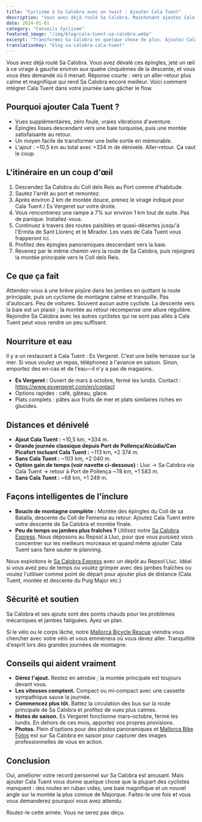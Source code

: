 ```yaml
---
title: "Cyclisme à Sa Calobra avec un twist : Ajouter Cala Tuent"
description: "Vous avez déjà roulé Sa Calobra. Maintenant ajoutez Cala Tuent pour des routes plus calmes, des vues époustouflantes et de vraies vibrations d'aventure. Voici comment l'intégrer à votre journée."
date: 2024-01-01
category: "Conseils Cyclisme"
featured_image: "/img/blog/cala-tuent-sa-calobra.webp"
excerpt: "Transformez Sa Calobra en quelque chose de plus. Ajoutez Cala Tuent pour des routes désertes, des baies turquoise et un nouvel angle sur la montée la plus connue de Majorque."
translationKey: "blog-sa-calobra-cala-tuent"
---
```


Vous avez déjà roulé Sa Calobra. Vous avez dévalé ces épingles, jeté un œil à ce virage à gauche environ aux quatre cinquièmes de la descente, et vous vous êtes demandé où il menait. Réponse courte : vers un aller-retour plus calme et magnifique qui rend Sa Calobra encore meilleur. Voici comment intégrer Cala Tuent dans votre journée sans gâcher le flow.

## Pourquoi ajouter Cala Tuent ?

- Vues supplémentaires, zéro foule, vraies vibrations d'aventure.
- Épingles lisses descendant vers une baie turquoise, puis une montée satisfaisante au retour.
- Un moyen facile de transformer une belle sortie en mémorable.
- L'ajout : ~10,5 km au total avec +334 m de dénivelé. Aller-retour. Ça vaut le coup.

## L'itinéraire en un coup d'œil

1. Descendez Sa Calobra du Coll dels Reis au Port comme d'habitude.
2. Sautez l'arrêt au port et remontez.
3. Après environ 2 km de montée douce, prenez le virage indiqué pour Cala Tuent / Es Vergeret sur votre droite.
4. Vous rencontrerez une rampe à 7% sur environ 1 km tout de suite. Pas de panique. Installez-vous.
5. Continuez à travers des routes paisibles et quasi-désertes jusqu'à l'Ermita de Sant Llorenç et le Mirador. Les vues de Cala Tuent vous frapperont ici.
6. Profitez des épingles panoramiques descendant vers la baie.
7. Revenez par le même chemin vers la route de Sa Calobra, puis rejoignez la montée principale vers le Coll dels Reis.

## Ce que ça fait

Attendez-vous à une brève piqûre dans les jambes en quittant la route principale, puis un cyclisme de montagne calme et tranquille. Pas d'autocars. Peu de voitures. Souvent aucun autre cycliste. La descente vers la baie est un plaisir ; la montée au retour récompense une allure régulière. Rejoindre Sa Calobra avec les autres cyclistes qui ne sont pas allés à Cala Tuent peut vous rendre un peu suffisant.

## Nourriture et eau

Il y a un restaurant à Cala Tuent : Es Vergeret. C'est une belle terrasse sur la mer. Si vous voulez un repas, téléphonez à l'avance en saison. Sinon, emportez des en-cas et de l'eau—il n'y a pas de magasins.

- **Es Vergeret :** Ouvert de mars à octobre, fermé les lundis. Contact : <a href="https://www.esvergeret.com/en/contact" target="_blank">https://www.esvergeret.com/en/contact</a>
- Options rapides : café, gâteau, glace.
- Plats complets : pâtes aux fruits de mer et plats similaires riches en glucides.

## Distances et dénivelé

- **Ajout Cala Tuent :** ~10,5 km, +334 m.
- **Grande journée classique depuis Port de Pollença/Alcúdia/Can Picafort incluant Cala Tuent :** ~113 km, +2 374 m.
- **Sans Cala Tuent :** ~103 km, +2 040 m.
- **Option gain de temps (voir navette ci-dessous) :** Lluc → Sa Calobra via Cala Tuent → retour à Port de Pollença ~78 km, +1 583 m.
- **Sans Cala Tuent :** ~68 km, +1 249 m.

## Façons intelligentes de l'inclure

- **Boucle de montagne complète :** Montée des épingles du Coll de sa Batalla, descente du Coll de Femenia au retour. Ajoutez Cala Tuent entre votre descente de Sa Calobra et montée finale.
- **Peu de temps ou jambes plus fraîches ?** Utilisez notre <a href="https://mallorcacycleshuttle.company.site/products/Scheduled-Bike-Buses-c15728235" target="_blank">Sa Calobra Express</a>. Nous déposons au Repsol à Lluc, pour que vous puissiez vous concentrer sur les meilleurs morceaux et quand même ajouter Cala Tuent sans faire sauter le planning.

Nous exploitons le <a href="https://mallorcacycleshuttle.company.site/products/Scheduled-Bike-Buses-c15728235" target="_blank">Sa Calobra Express</a> avec un dépôt au Repsol Lluc. Idéal si vous avez peu de temps ou voulez grimper avec des jambes fraîches ou voulez l'utiliser comme point de départ pour ajouter plus de distance (Cala Tuent, montée et descente du Puig Major etc.)

## Sécurité et soutien

Sa Calobra et ses ajouts sont des points chauds pour les problèmes mécaniques et jambes fatiguées. Ayez un plan.

Si le vélo ou le corps lâche, notre <a href="https://mallorcacycleshuttle.company.site/products/Rescue-&-Recovery-c15728236" target="_blank">Mallorca Bicycle Rescue</a> viendra vous chercher avec votre vélo et vous emmènera où vous devez aller. Tranquillité d'esprit lors des grandes journées de montagne.

## Conseils qui aident vraiment

- **Gérez l'ajout.** Restez en aérobie ; la montée principale est toujours devant vous.
- **Les vitesses comptent.** Compact ou mi-compact avec une cassette sympathique sauve la journée.
- **Commencez plus tôt.** Battez la circulation des bus sur la route principale de Sa Calobra et profitez de vues plus calmes.
- **Notes de saison.** Es Vergeret fonctionne mars–octobre, fermé les lundis. En dehors de ces mois, apportez vos propres provisions.
- **Photos.** Plein d'options pour des photos panoramiques et <a href="https://www.mallorcacyclingphotos.com/" target="_blank">Mallorca Bike Fotos</a> est sur Sa Calobra en saison pour capturer des images professionnelles de vous en action.

## Conclusion

Oui, améliorer votre record personnel sur Sa Calobra est amusant. Mais ajouter Cala Tuent vous donne quelque chose que la plupart des cyclistes manquent : des routes en ruban vides, une baie magnifique et un nouvel angle sur la montée la plus connue de Majorque. Faites-le une fois et vous vous demanderez pourquoi vous avez attendu.

Roulez-le cette année. Vous ne serez pas déçu.
